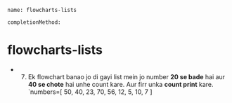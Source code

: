 ```ngMeta
name: flowcharts-lists

completionMethod:
```
# flowcharts-lists
 
- 7) Ek flowchart banao jo di gayi list mein jo number **20 se bade** hai aur **40 se chote** hai unhe count kare. Aur firr unka **count print** kare.
`numbers=[ 50, 40, 23, 70, 56, 12, 5, 10, 7 ]
